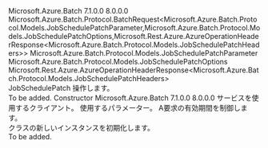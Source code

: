 <Type Name="JobSchedulePatchBatchRequest" FullName="Microsoft.Azure.Batch.Protocol.BatchRequests.JobSchedulePatchBatchRequest">
  <TypeSignature Language="C#" Value="public class JobSchedulePatchBatchRequest : Microsoft.Azure.Batch.Protocol.BatchRequest&lt;Microsoft.Azure.Batch.Protocol.Models.JobSchedulePatchParameter,Microsoft.Azure.Batch.Protocol.Models.JobSchedulePatchOptions,Microsoft.Rest.Azure.AzureOperationHeaderResponse&lt;Microsoft.Azure.Batch.Protocol.Models.JobSchedulePatchHeaders&gt;&gt;" />
  <TypeSignature Language="ILAsm" Value=".class public auto ansi beforefieldinit JobSchedulePatchBatchRequest extends Microsoft.Azure.Batch.Protocol.BatchRequest`3&lt;class Microsoft.Azure.Batch.Protocol.Models.JobSchedulePatchParameter, class Microsoft.Azure.Batch.Protocol.Models.JobSchedulePatchOptions, class Microsoft.Rest.Azure.AzureOperationHeaderResponse`1&lt;class Microsoft.Azure.Batch.Protocol.Models.JobSchedulePatchHeaders&gt;&gt;" />
  <TypeSignature Language="DocId" Value="T:Microsoft.Azure.Batch.Protocol.BatchRequests.JobSchedulePatchBatchRequest" />
  <TypeSignature Language="VB.NET" Value="Public Class JobSchedulePatchBatchRequest&#xA;Inherits BatchRequest(Of JobSchedulePatchParameter, JobSchedulePatchOptions, AzureOperationHeaderResponse(Of JobSchedulePatchHeaders))" />
  <TypeSignature Language="F#" Value="type JobSchedulePatchBatchRequest = class&#xA;    inherit BatchRequest&lt;JobSchedulePatchParameter, JobSchedulePatchOptions, AzureOperationHeaderResponse&lt;JobSchedulePatchHeaders&gt;&gt;" />
  <AssemblyInfo>
    <AssemblyName>Microsoft.Azure.Batch</AssemblyName>
    <AssemblyVersion>7.1.0.0</AssemblyVersion>
    <AssemblyVersion>8.0.0.0</AssemblyVersion>
  </AssemblyInfo>
  <Base>
    <BaseTypeName>Microsoft.Azure.Batch.Protocol.BatchRequest&lt;Microsoft.Azure.Batch.Protocol.Models.JobSchedulePatchParameter,Microsoft.Azure.Batch.Protocol.Models.JobSchedulePatchOptions,Microsoft.Rest.Azure.AzureOperationHeaderResponse&lt;Microsoft.Azure.Batch.Protocol.Models.JobSchedulePatchHeaders&gt;&gt;</BaseTypeName>
    <BaseTypeArguments>
      <BaseTypeArgument TypeParamName="TBody">Microsoft.Azure.Batch.Protocol.Models.JobSchedulePatchParameter</BaseTypeArgument>
      <BaseTypeArgument TypeParamName="TOptions">Microsoft.Azure.Batch.Protocol.Models.JobSchedulePatchOptions</BaseTypeArgument>
      <BaseTypeArgument TypeParamName="TResponse">Microsoft.Rest.Azure.AzureOperationHeaderResponse&lt;Microsoft.Azure.Batch.Protocol.Models.JobSchedulePatchHeaders&gt;</BaseTypeArgument>
    </BaseTypeArguments>
  </Base>
  <Interfaces />
  <Docs>
    <summary>
            <see cref="T:Microsoft.Azure.Batch.Protocol.IBatchRequest" /> JobSchedulePatch 操作します。
            </summary>
    <remarks>To be added.</remarks>
  </Docs>
  <Members>
    <Member MemberName=".ctor">
      <MemberSignature Language="C#" Value="public JobSchedulePatchBatchRequest (Microsoft.Azure.Batch.Protocol.BatchServiceClient serviceClient, Microsoft.Azure.Batch.Protocol.Models.JobSchedulePatchParameter parameters, System.Threading.CancellationToken cancellationToken);" />
      <MemberSignature Language="ILAsm" Value=".method public hidebysig specialname rtspecialname instance void .ctor(class Microsoft.Azure.Batch.Protocol.BatchServiceClient serviceClient, class Microsoft.Azure.Batch.Protocol.Models.JobSchedulePatchParameter parameters, valuetype System.Threading.CancellationToken cancellationToken) cil managed" />
      <MemberSignature Language="DocId" Value="M:Microsoft.Azure.Batch.Protocol.BatchRequests.JobSchedulePatchBatchRequest.#ctor(Microsoft.Azure.Batch.Protocol.BatchServiceClient,Microsoft.Azure.Batch.Protocol.Models.JobSchedulePatchParameter,System.Threading.CancellationToken)" />
      <MemberSignature Language="F#" Value="new Microsoft.Azure.Batch.Protocol.BatchRequests.JobSchedulePatchBatchRequest : Microsoft.Azure.Batch.Protocol.BatchServiceClient * Microsoft.Azure.Batch.Protocol.Models.JobSchedulePatchParameter * System.Threading.CancellationToken -&gt; Microsoft.Azure.Batch.Protocol.BatchRequests.JobSchedulePatchBatchRequest" Usage="new Microsoft.Azure.Batch.Protocol.BatchRequests.JobSchedulePatchBatchRequest (serviceClient, parameters, cancellationToken)" />
      <MemberType>Constructor</MemberType>
      <AssemblyInfo>
        <AssemblyName>Microsoft.Azure.Batch</AssemblyName>
        <AssemblyVersion>7.1.0.0</AssemblyVersion>
        <AssemblyVersion>8.0.0.0</AssemblyVersion>
      </AssemblyInfo>
      <Parameters>
        <Parameter Name="serviceClient" Type="Microsoft.Azure.Batch.Protocol.BatchServiceClient" />
        <Parameter Name="parameters" Type="Microsoft.Azure.Batch.Protocol.Models.JobSchedulePatchParameter" />
        <Parameter Name="cancellationToken" Type="System.Threading.CancellationToken" />
      </Parameters>
      <Docs>
        <param name="serviceClient">サービスを使用するクライアント。</param>
        <param name="parameters">使用するパラメーター。</param>
        <param name="cancellationToken">A<see cref="T:System.Threading.CancellationToken" />要求の有効期間を制御します。</param>
        <summary>
            <see cref="T:Microsoft.Azure.Batch.Protocol.BatchRequests.JobSchedulePatchBatchRequest" /> クラスの新しいインスタンスを初期化します。
            </summary>
        <remarks>To be added.</remarks>
      </Docs>
    </Member>
  </Members>
</Type>